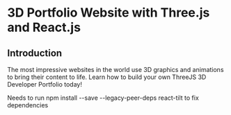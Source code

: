 # 3D Portfolio Website with Three.js and React.js 

## Introduction
The most impressive websites in the world use 3D graphics and animations to bring their content to life. Learn how to build your own ThreeJS 3D Developer Portfolio today! 
 
Needs to run npm install --save --legacy-peer-deps  react-tilt to fix dependencies